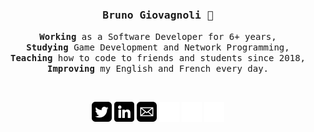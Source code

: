 <div align='center'>

<h3><samp><strong>Bruno Giovagnoli</strong> 👋 </samp></h3>

<p> <samp><strong>Working</strong> as a Software Developer for 6+ years, <br> <strong>Studying</strong> Game Development and Network Programming, <br> <strong>Teaching</strong> how to code to friends and students since 2018, <br> <strong>Improving</strong> my English and French every day.</samp></p>

<br>

[![](img/twitter.png)](https://twitter.com/br1code/#gh-light-mode-only)
[![](img/linkedin.png)](https://www.linkedin.com/in/bruno-giovagnoli/#gh-light-mode-only)
[![](img/mail.png)](mailto:brunogiovagnoli@gmail.com/#gh-light-mode-only)
[![](img/twitter-light.png)](https://twitter.com/br1code/#gh-dark-mode-only)
[![](img/linkedin-light.png)](https://www.linkedin.com/in/bruno-giovagnoli/#gh-dark-mode-only)
[![](img/mail-light.png)](mailto:brunogiovagnoli@gmail.com/#gh-dark-mode-only)

</div>

<!-- README Design from https://github.com/AntonioFalcaoJr/AntonioFalcaoJr -->
